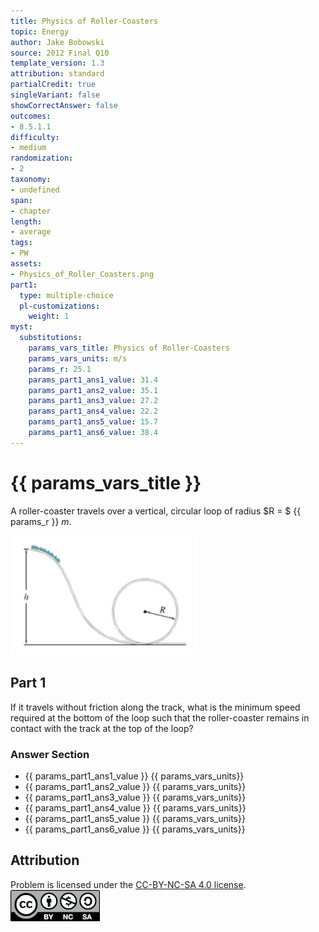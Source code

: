 ```yaml
---
title: Physics of Roller-Coasters
topic: Energy
author: Jake Bobowski
source: 2012 Final Q10
template_version: 1.3
attribution: standard
partialCredit: true
singleVariant: false
showCorrectAnswer: false
outcomes:
- 8.5.1.1
difficulty:
- medium
randomization:
- 2
taxonomy:
- undefined
span:
- chapter
length:
- average
tags:
- PW
assets:
- Physics_of_Roller_Coasters.png
part1:
  type: multiple-choice
  pl-customizations:
    weight: 1
myst:
  substitutions:
    params_vars_title: Physics of Roller-Coasters
    params_vars_units: m/s
    params_r: 25.1
    params_part1_ans1_value: 31.4
    params_part1_ans2_value: 35.1
    params_part1_ans3_value: 27.2
    params_part1_ans4_value: 22.2
    params_part1_ans5_value: 15.7
    params_part1_ans6_value: 38.4
---
```

# {{ params_vars_title }}
A roller-coaster travels over a vertical, circular loop of radius $R = $ {{ params_r }} $m$.

<img src="Physics_of_Roller_Coasters.png" alt="A rollercoaster consisting of a single vertical loop." width=300>

## Part 1

If it travels without friction along the track, what is the minimum speed required at the bottom of the loop such that the roller-coaster remains in contact with the track at the top of the loop?

### Answer Section

- {{ params_part1_ans1_value }} {{ params_vars_units}}
- {{ params_part1_ans2_value }} {{ params_vars_units}}
- {{ params_part1_ans3_value }} {{ params_vars_units}}
- {{ params_part1_ans4_value }} {{ params_vars_units}}
- {{ params_part1_ans5_value }} {{ params_vars_units}}
- {{ params_part1_ans6_value }} {{ params_vars_units}}

## Attribution

Problem is licensed under the [CC-BY-NC-SA 4.0 license](https://creativecommons.org/licenses/by-nc-sa/4.0/).<br> ![The Creative Commons 4.0 license requiring attribution-BY, non-commercial-NC, and share-alike-SA license.](https://raw.githubusercontent.com/firasm/bits/master/by-nc-sa.png)